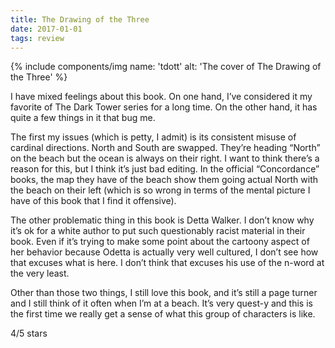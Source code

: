```yaml
---
title: The Drawing of the Three
date: 2017-01-01
tags: review
---
```


{% include components/img name: 'tdott' alt: 'The cover of The Drawing of the Three' %}

I have mixed feelings about this book. On one hand, I’ve considered it my favorite of The Dark Tower series for a long time. On the other hand, it has quite a few things in it that bug me.

The first my issues (which is petty, I admit) is its consistent misuse of cardinal directions. North and South are swapped. They’re heading “North” on the beach but the ocean is always on their right. I want to think there’s a reason for this, but I think it’s just bad editing. In the official “Concordance” books, the map they have of the beach show them going actual North with the beach on their left (which is so wrong in terms of the mental picture I have of this book that I find it offensive).

The other problematic thing in this book is Detta Walker. I don’t know why it’s ok for a white author to put such questionably racist material in their book. Even if it’s trying to make some point about the cartoony aspect of her behavior because Odetta is actually very well cultured, I don’t see how that excuses what is here. I don’t think that excuses his use of the n-word at the very least.

Other than those two things, I still love this book, and it’s still a page turner and I still think of it often when I’m at a beach. It’s very quest-y and this is the first time we really get a sense of what this group of characters is like.

4/5 stars
